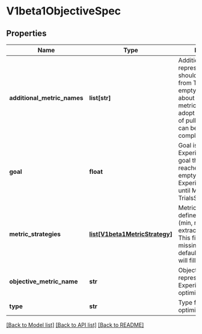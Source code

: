 # V1beta1ObjectiveSpec

## Properties
Name | Type | Description | Notes
------------ | ------------- | ------------- | -------------
**additional_metric_names** | **list[str]** | AdditionalMetricNames represents metrics that should be collected from Trials. This can be empty if we only care about the objective metric. Note: If we adopt a push instead of pull mechanism, this can be omitted completely. | [optional] 
**goal** | **float** | Goal is the Experiment&#39;s objective goal that should be reached. In case of empty goal, Experiment is running until MaxTrialCount &#x3D; TrialsSucceeded. | [optional] 
**metric_strategies** | [**list[V1beta1MetricStrategy]**](V1beta1MetricStrategy.md) | MetricStrategies defines various rules (min, max or latest) to extract metrics values. This field is allowed to missing, experiment defaulter (webhook) will fill it. | [optional] 
**objective_metric_name** | **str** | ObjectiveMetricName represents primary Experiment&#39;s metric to optimize. | [optional] 
**type** | **str** | Type for Experiment optimization. | [optional] 

[[Back to Model list]](../README.md#documentation-for-models) [[Back to API list]](../README.md#documentation-for-api-endpoints) [[Back to README]](../README.md)



